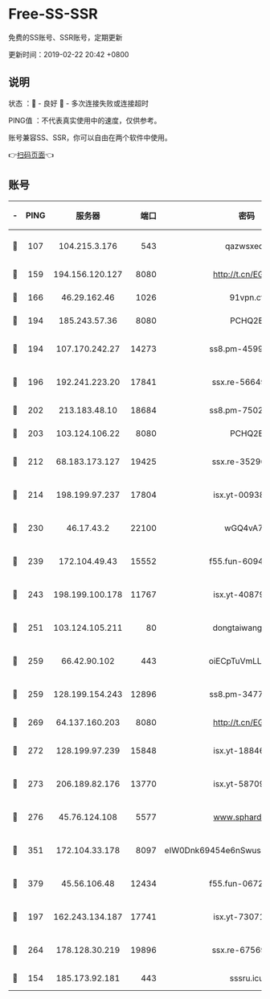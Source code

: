 # Free-SS-SSR

免费的SS账号、SSR账号，定期更新

更新时间：2019-02-22 20:42 +0800

## 说明

状态     ：🙂 - 良好 🙁 - 多次连接失败或连接超时

PING值   ：不代表真实使用中的速度，仅供参考。

账号兼容SS、SSR，你可以自由在两个软件中使用。

👉[扫码页面](https://liesauer.github.io/free-ss-ssr.github.io/)👈

## 账号

|-|PING|服务器|端口|密码|加密方式|区域|
|:----:|:----:|:-----:|-----:|:----:|:----:|:----:|
|🙂|107|104.215.3.176|543|qazwsxedc|aes-256-gcm|JP|
|🙂|159|194.156.120.127|8080|http://t.cn/EGJIyrl|rc4-md5|RU|
|🙂|166|46.29.162.46|1026|91vpn.cf|rc4-md5|RU|
|🙂|194|185.243.57.36|8080|PCHQ2E|rc4-md5|US|
|🙂|194|107.170.242.27|14273|ss8.pm-45999497|aes-256-cfb|US|
|🙂|196|192.241.223.20|17841|ssx.re-56649667|aes-256-cfb|US|
|🙂|202|213.183.48.10|18684|ss8.pm-75023090|rc4-md5|RU|
|🙂|203|103.124.106.22|8080|PCHQ2E|rc4-md5|CN|
|🙂|212|68.183.173.127|19425|ssx.re-35296250|aes-256-cfb|US|
|🙂|214|198.199.97.237|17804|isx.yt-00938684|aes-256-cfb|US|
|🙂|230|46.17.43.2|22100|wGQ4vA7D|aes-256-gcm|RU|
|🙂|239|172.104.49.43|15552|f55.fun-60946179|aes-256-cfb|SG|
|🙂|243|198.199.100.178|11767|isx.yt-40879146|aes-256-cfb|US|
|🙂|251|103.124.105.211|80|dongtaiwang.com|aes-256-cfb|US|
|🙂|259|66.42.90.102|443|oiECpTuVmLLxk4Ts|aes-256-cfb|US|
|🙂|259|128.199.154.243|12896|ss8.pm-34775520|aes-256-cfb|SG|
|🙂|269|64.137.160.203|8080|http://t.cn/EGJIyrl|rc4-md5|CA|
|🙂|272|128.199.97.239|15848|isx.yt-18846898|aes-256-cfb|SG|
|🙂|273|206.189.82.176|13770|isx.yt-58709121|aes-256-cfb|SG|
|🙂|276|45.76.124.108|5577|www.sphard.com|aes-256-cfb|AU|
|🙂|351|172.104.33.178|8097|eIW0Dnk69454e6nSwuspv9DmS201tQ0D|aes-256-cfb|SG|
|🙂|379|45.56.106.48|12434|f55.fun-06722136|aes-256-cfb|US|
|🙂|197|162.243.134.187|17741|isx.yt-73071395|aes-256-cfb|US|
|🙂|264|178.128.30.219|19896|ssx.re-67569628|aes-256-cfb|SG|
|🙁|154|185.173.92.181|443|sssru.icu|rc4-md5|RU|
